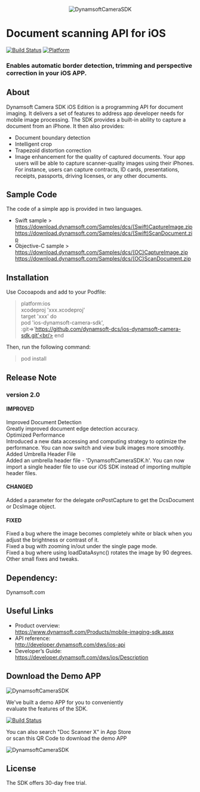 <p align="center" >
  <img src="https://www.dynamsoft.com/assets/images/illus-dcsiOSOverview-banner.gif" alt="DynamsoftCameraSDK" title="DynamsoftCameraSDK">
</p>

<h1>
Document scanning API for iOS
</h1>

[![Build Status](https://travis-ci.org/AFNetworking/AFNetworking.svg)](https://travis-ci.org/AFNetworking/AFNetworking)
[![Platform](https://img.shields.io/cocoapods/p/AFNetworking.svg?style=flat)](http://cocoadocs.org/docsets/AFNetworking)

<h3>
Enables automatic border detection, trimming and perspective correction in your iOS APP.
</h3>

## About

Dynamsoft Camera SDK iOS Edition is a programming API for document imaging. It delivers a set of features to address app developer needs for mobile image processing. The SDK provides a built-in ability to capture a document from an iPhone. It then also provides:
- Document boundary detection
- Intelligent crop
- Trapezoid distortion correction
- Image enhancement for the quality of captured documents.
Your app users will be able to capture scanner-quality images using their iPhones. For instance, users can capture contracts, ID cards, presentations, receipts, passports, driving licenses, or any other documents.

## Sample Code

The code of a simple app is provided in two languages.
- Swift sample ><br/>
https://download.dynamsoft.com/Samples/dcs/(Swift)CaptureImage.zip
https://download.dynamsoft.com/Samples/dcs/(Swift)ScanDocument.zip
- Objective-C sample ><br/>
https://download.dynamsoft.com/Samples/dcs/(OC)CaptureImage.zip
https://download.dynamsoft.com/Samples/dcs/(OC)ScanDocument.zip
## Installation

Use Cocoapods and add to your Podfile:
> platform:ios<br/>
xcodeproj 'xxx.xcodeproj'<br/>
target 'xxx' do<br/>
    pod 'ios-dynamsoft-camera-sdk', :git=>'https://github.com/dynamsoft-dcs/ios-dynamsoft-camera-sdk.git'<br/>
end<br/>

Then, run the following command:

> pod install<br/>

## Release Note
### version 2.0

#### IMPROVED

Improved Document Detection<br/>
Greatly improved document edge detection accuracy.<br/>
Optimized Performance<br/>
Introduced a new data accessing and computing strategy to optimize the performance. You can now switch and view bulk images more smoothly.<br/>
Added Umbrella Header File<br/>
Added an umbrella header file - 'DynamsoftCameraSDK.h'. You can now import a single header file to use our iOS SDK instead of importing multiple header files.<br/>

#### CHANGED
Added a parameter for the delegate onPostCapture to get the DcsDocument or DcsImage object.<br/>

#### FIXED
Fixed a bug where the image becomes completely white or black when you adjust the brightness or contrast of it.<br/>
Fixed a bug with zooming in/out under the single page mode.<br/>
Fixed a bug where using loadDataAsync() rotates the image by 90 degrees.<br/>
Other small fixes and tweaks.<br/>

## Dependency:
Dynamsoft.com

## Useful Links

- Product overview:<br/>
https://www.dynamsoft.com/Products/mobile-imaging-sdk.aspx
- API reference:<br/>
http://developer.dynamsoft.com/dws/ios-api
- Developer’s Guide:<br/>
https://developer.dynamsoft.com/dws/ios/Description

## Download the Demo APP
<img src="https://www.dynamsoft.com/assets/images/illus-doc-scanner-x.png" alt="DynamsoftCameraSDK" title="DynamsoftCameraSDK">

<p>We've built a demo APP for you to conveniently<br/>
  evaluate the features of the SDK.</p>

[![Build Status](https://linkmaker.itunes.apple.com/assets/shared/badges/en-us/appstore-lrg.svg)](https://itunes.apple.com/cn/app/doc-scanner-x/id1317210075?mt=8)

<p>You can also search "Doc Scanner X" in App Store<br/>
  or scan this QR Code to download the demo APP</p>
<img src="https://www.dynamsoft.com/assets/images/qr-doc-scanner-x.png" alt="DynamsoftCameraSDK" title="DynamsoftCameraSDK">


## License

The SDK offers 30-day free trial.
